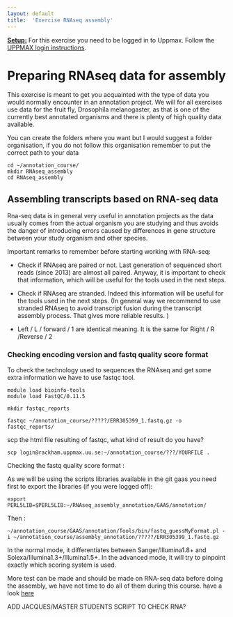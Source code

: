 ```yaml
---
layout: default
title:  'Exercise RNAseq assembly'
---
```


<u>**Setup:**</u> For this exercise you need to be logged in to Uppmax. Follow the [UPPMAX login instructions](uppmax_login).

# Preparing RNAseq data for assembly

This exercise is meant to get you acquainted with the type of data you would normally encounter in an annotation project. We will for all exercises use data for the fruit fly, Drosophila melanogaster, as that is one of the currently best annotated organisms and there is plenty of high quality data available.

You can create the folders where you want but I would suggest a folder organisation, if you do not follow this organisation remember to put the correct path to your data

```
cd ~/annotation_course/
mkdir RNAseq_assembly
cd RNAseq_assembly

```

## Assembling transcripts based on RNA-seq data

Rna-seq data is in general very useful in annotation projects as the data usually comes from the actual organism you are studying and thus avoids the danger of introducing errors caused by differences in gene structure between your study organism and other species.

Important remarks to remember before starting working with RNA-seq:

- Check if RNAseq are paired or not. Last generation of sequenced short reads (since 2013) are almost all paired. Anyway, it is important to check that information, which will be useful for the tools used in the next steps.

- Check if RNAseq are stranded. Indeed this information will be useful for the tools used in the next steps. (In general way we recommend to use stranded RNAseq to avoid transcript fusion during the transcript assembly process. That gives more reliable results. )

- Left / L / forward / 1 are identical meaning. It is the same for Right / R /Reverse / 2


### Checking encoding version and fastq quality score format

To check the technology used to sequences the RNAseq and get some extra information we have to use fastqc tool.

```
module load bioinfo-tools
module load FastQC/0.11.5

mkdir fastqc_reports

fastqc ~/annotation_course/?????/ERR305399_1.fastq.gz -o fastqc_reports/
```
scp the html file resulting of fastqc, what kind of result do you have?

```
scp login@rackham.uppmax.uu.se:~/annotation_course/???/YOURFILE .
```
Checking the fastq quality score format :

As we will be using the scripts libraries available in the git gaas you need first to export the libraries (if you were logged off):

```
export PERL5LIB=$PERL5LIB:~/RNAseq_assembly_annotation/GAAS/annotation/
```
Then :
```
~/annotation_course/GAAS/annotation/Tools/bin/fastq_guessMyFormat.pl -i ~/annotation_course/assembly_annotation/?????/ERR305399_1.fastq.gz

```

In the normal mode, it differentiates between Sanger/Illumina1.8+ and Solexa/Illumina1.3+/Illumina1.5+.
In the advanced mode, it will try to pinpoint exactly which scoring system is used.

More test can be made and should be made on RNA-seq data before doing the assembly, we have not time to do all of them during this course. have a look [here](https://en.wikipedia.org/wiki/List_of_RNA-Seq_bioinformatics_tools)

ADD JACQUES/MASTER STUDENTS SCRIPT TO CHECK RNA?
